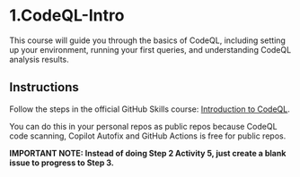 # 1.CodeQL-Intro

This course will guide you through the basics of CodeQL, including setting up your environment, running your first queries, and understanding CodeQL analysis results.

## Instructions
Follow the steps in the official GitHub Skills course: [Introduction to CodeQL](https://github.com/skills/introduction-to-codeql).

You can do this in your personal repos as public repos because CodeQL code scanning, Copilot Autofix and GitHub Actions is free for public repos.

**IMPORTANT NOTE: Instead of doing Step 2 Activity 5, just create a blank issue to progress to Step 3.**